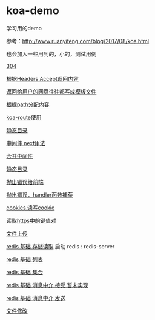 # koa-demo
学习用的demo

参考：http://www.ruanyifeng.com/blog/2017/08/koa.html

也会加入一些用到的，小的，测试用例

[304](./demo01.js)

[根据Headers Accept返回内容](./demo02.js)

[返回给用户的网页往往都写成模板文件](./demo03.js)

[根据path分配内容](./demo04.js)

[koa-route使用](./demo05.js)

[静态目录](./demo06.js)


[中间件 next用法](./demo07.js)


[合并中间件](./demo08.js)


[静态目录](./demo09.js)


[抛出错误给前端](./demo10.js)


[抛出错误，handler函数捕获](./demo11.js)


[cookies 读写cookie](./demo12.js)


[读取https中的键值对](./demo13.js)

[文件上传](./demo14.js)

[redis 基础 存储读取](./demo15.js)
    启动 redis : redis-server 

[redis 基础 列表](./demo16.js)

    
[redis 基础 集合](./demo17.js)

    
[redis 基础 消息中介 接受 暂未实现](./demo19.js)

[redis 基础 消息中介 发送](./demo18.js)

[文件修改](./demo23.js)